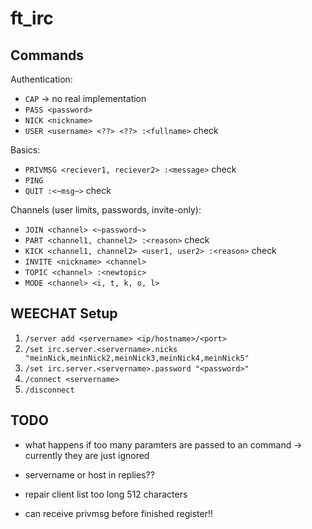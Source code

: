 # ft_irc

## Commands

Authentication:
- `CAP` -> no real implementation
- `PASS <password>`
- `NICK <nickname>`
- `USER <username> <??> <??> :<fullname>` check

Basics:
- `PRIVMSG <reciever1, reciever2> :<message>` check
- `PING`
- `QUIT :<~msg~>` check

Channels (user limits, passwords, invite-only):
- `JOIN <channel> <~password~>`
- `PART <channel1, channel2> :<reason>` check
- `KICK <channel1, channel2> <user1, user2> :<reason>` check
- `INVITE <nickname> <channel>`
- `TOPIC <channel> :<newtopic>`
- `MODE <channel> <i, t, k, o, l>`
<!-- - `OPER <nickname> <password???>` -->


## WEECHAT Setup

1. `/server add <servername> <ip/hostname>/<port>`
2. `/set irc.server.<servername>.nicks "meinNick,meinNick2,meinNick3,meinNick4,meinNick5"`
3. `/set irc.server.<servername>.password "<password>"`
4. `/connect <servername>`
5. `/disconnect`

## TODO

- what happens if too many paramters are passed to an command -> currently they are just ignored
- servername or host in replies??

- repair client list too long 512 characters
- can receive privmsg before finished register!!
